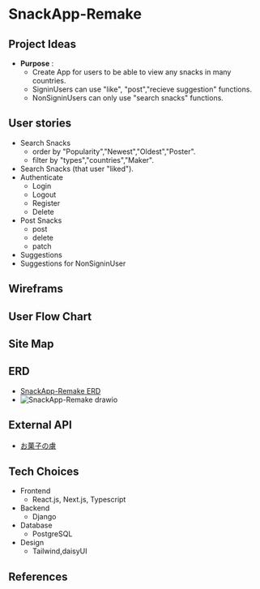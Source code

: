 # SnackApp-Remake

## Project Ideas
- **Purpose** :
  - Create App for users to be able to view any snacks in many countries.
  - SigninUsers can use "like", "post","recieve suggestion" functions.
  - NonSigninUsers can only use "search snacks" functions.
 
## User stories
>
  - Search Snacks
    - order by "Popularity","Newest","Oldest","Poster".
    - filter by "types","countries","Maker".
  - Search Snacks (that user "liked").
  - Authenticate
    - Login
    - Logout
    - Register
    - Delete
  - Post Snacks
    - post
    - delete
    - patch
  - Suggestions
  - Suggestions for NonSigninUser
  
## Wireframs
## User Flow Chart
## Site Map
## ERD
>
  - [SnackApp-Remake ERD](https://app.diagrams.net/index.html#G1EuzNAl6JgjCvWxAF4nKGuX32ub1ZhVk9#%7B%22pageId%22%3A%22gk1mbwmjC_SFVjR4H5pb%22%7D)
  - ![SnackApp-Remake drawio](https://github.com/Taisei-Yamaguchi/SnackAPP-Remake/assets/119865966/9870a41f-fe10-4d6b-8b19-6c3ac4c5a09e)
    
## External API
>
  - [お菓子の虜](https://sysbird.jp/toriko/webapi/)
## Tech Choices
>
  - Frontend
    - React.js, Next.js, Typescript
  - Backend
    - Django
  - Database
    - PostgreSQL
  - Design
    - Tailwind,daisyUI
## References

